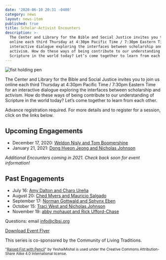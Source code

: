 ```yaml
---
date: '2020-06-10 20:31 -0400'
category: news
layout: news-item
published: true
title: Scholar-Activist Encounters
description: >-
  The Center and Library for the Bible and Social Justice invites you to join us
  online each third Thursday at 4:30pm Pacific Time / 7:30pm Eastern Time for an
  interactive dialogue exploring the interfaces between scholarship and
  activism. How do these ways of being contribute to our understanding of
  Scripture in the world today? Let’s come together to learn from each other.
---
```

<div class="float-right" style="margin-right:1em; width:20em">
  <img src="{{site.baseurl}}/img/Scholar-ActivistEncounters-IMAGE.png" alt="fist holding pen">
</div>

The Center and Library for the Bible and Social Justice invites you to
join us online each third Thursday at 4:30pm Pacific Time / 7:30pm
Eastern Time for an interactive dialogue exploring the interfaces
between scholarship and activism. How do these ways of being contribute
to our understanding of Scripture in the world today? Let’s come
together to learn from each other.

Advance registration required. For more details and to register for a session, click
on the links below.

## Upcoming Engagements
  - December 17, 2020: [Weldon Nisly and Tom Boomershine]({{site.baseurl}}/events/2020/12/17/scholar-activist-encounter-weldon-nisley-and-tom-boomershine/)
  - January 21, 2021: [Dong Hyeon Jeong and Nicholas Johnson]({{site.baseurl}}/events/2021/01/21/scholar-activist-encounter-dong-hyeon-jeong-and-nicholas-johnson/)

_Additional Encounters coming in 2021. Check back soon for  event information!_

## Past Engagements
  - July 16: [Amy Dalton and Charo Ureña]({{site.baseurl}}/events/2020/07/16/scholar-activist-encounter-charo-ure-a-and-amy-dalton/)
  - August 20: [Ched Myers and Mauricio Salgado]({{site.baseurl}}/events/2020/08/20/scholar-activist-encounter-mauricio-salgado-and-ched-myers/)
  - September 17: [Norman Gottwald and Sphynx Eben]({{site.baseurl}}/events/2020/09/17/scholar-activist-encounter-eben-sphynx-egbe-and-norman-gottwald/)
  - October 15: [Traci West and Nicholas Johnson]({{site.baseurl}}/events/2020/10/15/scholar-activist-encounter-traci-west-and-nicholas-johnson/)
  - November 19: [abby mohaupt and Rick Ufford-Chase]({{site.baseurl}}/events/2020/11/19/scholar-activist-encounter-abby-mohaupt-and-rick-ufford-chase)


Questions: email [info@clbsj.org](mailto:info@clbsj.org)

<a href="{{site.baseurl}}/img/Scholar-ActivistEncounters-FLYER.pdf" class="primary donate button small">Download Event Flyer</a>

This series is co-sponsored by the Community of Living Traditions.

<small>"[Raised Fist with Pencil](https://commons.wikimedia.org/wiki/File:Raised_fist_with_pencil.png)" by YeshaiMishal is used under the Creative
Commons Attribution-Share Alike 4.0 International license.</small>
